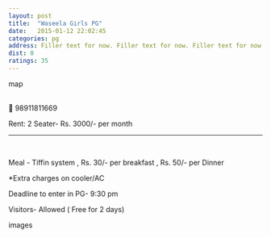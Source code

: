 ```yaml
---
layout: post
title:  "Waseela Girls PG"
date:   2015-01-12 22:02:45
categories: pg
address: Filler text for now. Filler text for now. Filler text for now. Filler text for now. Filler text for now.
dist: 0
ratings: 35
---
```


map

<br>
<span class="glyphicons glyphicons-earphone"></span>
 98911811669

Rent: 2 Seater- Rs. 3000/- per month

<hr><br>

Meal - Tiffin system , Rs. 30/- per breakfast , Rs. 50/- per Dinner

*Extra charges on cooler/AC

Deadline to enter in PG- 9:30 pm

Visitors- Allowed ( Free for 2 days)


images
